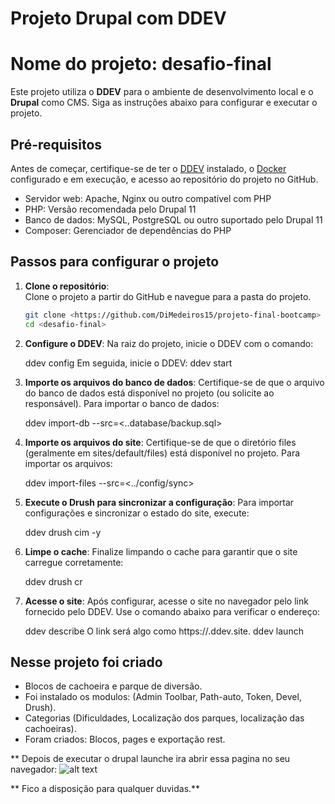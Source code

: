# Projeto Drupal com DDEV
# Nome do projeto: desafio-final

Este projeto utiliza o **DDEV** para o ambiente de desenvolvimento local e o **Drupal** como CMS. Siga as instruções abaixo para configurar e executar o projeto.

## Pré-requisitos

Antes de começar, certifique-se de ter o [DDEV](https://ddev.readthedocs.io/en/latest/) instalado, o [Docker](https://www.docker.com/) configurado e em execução, e acesso ao repositório do projeto no GitHub.

* Servidor web: Apache, Nginx ou outro compatível com PHP
* PHP: Versão recomendada pelo Drupal 11
* Banco de dados: MySQL, PostgreSQL ou outro suportado pelo Drupal 11
* Composer: Gerenciador de dependências do PHP

## Passos para configurar o projeto

1. **Clone o repositório**:  
   Clone o projeto a partir do GitHub e navegue para a pasta do projeto.  
   ```bash
   git clone <https://github.com/DiMedeiros15/projeto-final-bootcamp>
   cd <desafio-final>

2. **Configure o DDEV**:
Na raiz do projeto, inicie o DDEV com o comando:

    ddev config
    Em seguida, inicie o DDEV:
    ddev start

3. **Importe os arquivos do banco de dados**:
Certifique-se de que o arquivo do banco de dados está disponível no projeto (ou solicite ao responsável). Para importar o banco de dados:

    ddev import-db --src=<..database/backup.sql>

4. **Importe os arquivos do site**:
Certifique-se de que o diretório files (geralmente em sites/default/files) está disponível no projeto. Para importar os arquivos:

    ddev import-files --src=<../config/sync>

5. **Execute o Drush para sincronizar a configuração**:
Para importar configurações e sincronizar o estado do site, execute:

    ddev drush cim -y

6. **Limpe o cache**:
Finalize limpando o cache para garantir que o site carregue corretamente:

    ddev drush cr

7. **Acesse o site**:
Após configurar, acesse o site no navegador pelo link fornecido pelo DDEV. Use o comando abaixo para verificar o endereço:
   
    ddev describe
    O link será algo como https://<desafio-final/>.ddev.site.
    ddev launch

## Nesse projeto foi criado

- Blocos de cachoeira e parque de diversão.
- Foi instalado os modulos: (Admin Toolbar, Path-auto, Token, Devel, Drush).
- Categorias (Dificuldades, Localização dos parques, localização das cachoeiras).
- Foram criados: Blocos, pages e exportação rest.

** Depois de executar o drupal launche ira abrir essa pagina no seu navegador:
![alt text](Screenshot.png)

** Fico a disposição para qualquer duvidas.** 